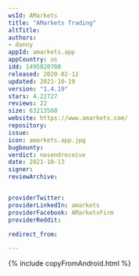 ```yaml
---
wsId: AMarkets
title: "AMarkets Trading"
altTitle: 
authors:
- danny
appId: amarkets.app
appCountry: us
idd: 1495820700
released: 2020-02-12
updated: 2021-10-19
version: "1.4.19"
stars: 4.22727
reviews: 22
size: 63213568
website: https://www.amarkets.com/
repository: 
issue: 
icon: amarkets.app.jpg
bugbounty: 
verdict: nosendreceive
date: 2021-10-13
signer: 
reviewArchive:


providerTwitter: 
providerLinkedIn: amarkets
providerFacebook: AMarketsFirm
providerReddit: 

redirect_from:

---
```


{% include copyFromAndroid.html %}
